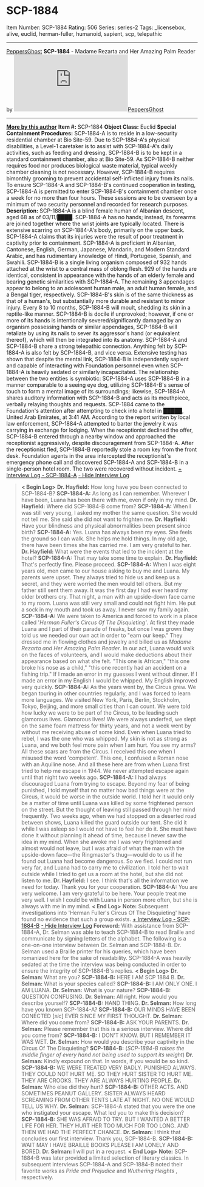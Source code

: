 # SCP-1884
Item Number: SCP-1884
Rating: 506
Series: series-2
Tags: _licensebox, alive, euclid, herman-fuller, humanoid, sapient, scp, telepathic

---

[PeppersGhost](javascript:;)
**SCP-1884** \- Madame Rezarta and Her Amazing Palm Reader by [![PeppersGhost](https://www.wikidot.com/avatar.php?userid=1553042&amp;size=small&amp;timestamp=1749597772)](http://www.wikidot.com/user:info/peppersghost)[PeppersGhost](http://www.wikidot.com/user:info/peppersghost)
* * *
**[More by this author](/peppersghost)**
**Item #:** SCP-1884
**Object Class:** Euclid
**Special Containment Procedures:** SCP-1884-A is to reside in a low-security residential chamber at Bio Site-59. Due to SCP-1884-A's physical disabilities, a Level-1 caretaker is to assist with SCP-1884-A's daily activities, such as feeding and dressing.
SCP-1884-B is to be kept in a standard containment chamber, also at Bio Site-59. As SCP-1884-B neither requires food nor produces biological waste material, typical weekly chamber cleaning is not necessary. However, SCP-1884-B requires bimonthly grooming to prevent accidental self-inflicted injury from its nails.
To ensure SCP-1884-A and SCP-1884-B's continued cooperation in testing, SCP-1884-A is permitted to enter SCP-1884-B's containment chamber once a week for no more than four hours. These sessions are to be overseen by a minimum of two security personnel and recorded for research purposes.
**Description:** SCP-1884-A is a blind female human of Albanian descent, aged 68 as of 03/11/████. SCP-1884-A has no hands; instead, its forearms are joined together where the wrist joints are typically located. There is extensive scarring on SCP-1884-A's body, primarily on the upper back. SCP-1884-A claims that its injuries were the result of poor treatment in captivity prior to containment. SCP-1884-A is proficient in Albanian, Cantonese, English, German, Japanese, Mandarin, and Modern Standard Arabic, and has rudimentary knowledge of Hindi, Portugese, Spanish, and Swahili.
SCP-1884-B is a single living organism composed of 932 hands attached at the wrist to a central mass of oblong flesh. 929 of the hands are identical, consistent in appearance with the hands of an elderly female and bearing genetic similarities with SCP-1884-A. The remaining 3 appendages appear to belong to an adolescent human male, an adult human female, and a Bengal tiger, respectively. SCP-1884-B's skin is of the same thickness as that of a human's, but substantially more durable and resistant to minor injury. Every 8 to 10 months, SCP-1884-B will moult, shedding its skin in a reptile-like manner. SCP-1884-B is docile if unprovoked; however, if one or more of its hands is intentionally severed/significantly damaged by an organism possessing hands or similar appendages, SCP-1884-B will retaliate by using its nails to sever its aggressor's hand (or equivalent thereof), which will then be integrated into its anatomy.
SCP-1884-A and SCP-1884-B share a strong telepathic connection. Anything felt by SCP-1884-A is also felt by SCP-1884-B, and vice versa. Extensive testing has shown that despite the mental link, SCP-1884-B is independently sapient and capable of interacting with Foundation personnel even when SCP-1884-A is heavily sedated or similarly incapacitated. The relationship between the two entities is symbiotic: SCP-1884-A uses SCP-1884-B in a manner comparable to a seeing eye dog, utilizing SCP-1884-B's sense of touch to form a mental image of its surroundings; likewise, SCP-1884-A shares auditory information with SCP-1884-B and acts as its mouthpiece, verbally relaying thoughts and requests.
SCP-1884 came to the Foundation's attention after attempting to check into a hotel in █████, United Arab Emirates, at 3:41 AM. According to the report written by local law enforcement, SCP-1884-A attempted to barter the jewelry it was carrying in exchange for lodging. When the receptionist declined the offer, SCP-1884-B entered through a nearby window and approached the receptionist aggressively, despite discouragement from SCP-1884-A. After the receptionist fled, SCP-1884-B reportedly stole a room key from the front desk. Foundation agents in the area intercepted the receptionist's emergency phone call and discovered SCP-1884-A and SCP-1884-B in a single-person hotel room. The two were recovered without incident.
[\+ Interview Log - SCP-1884-A](javascript:;)
[\- Hide Interview Log](javascript:;)
> **< Begin Log>**
> **Dr. Hayfield:** How long have you been connected to SCP-1884-B?
> **SCP-1884-A:** As long as I can remember. Wherever I have been, Luana has been there with me, even if only in my mind.
> **Dr. Hayfield:** Where did SCP-1884-B come from?
> **SCP-1884-A:** When I was still very young, I asked my mother the same question. She would not tell me. She said she did not want to frighten me.
> **Dr. Hayfield:** Have your blindness and physical abnormalities been present since birth?
> **SCP-1884-A:** Yes. Luana has always been my eyes. She feels the ground so I can walk. She helps me hold things. In my old age, there have been times she has carried me. I am very grateful to her.
> **Dr. Hayfield:** What were the events that led to the incident at the hotel?
> **SCP-1884-A:** That may take some time to explain.
> **Dr. Hayfield:** That's perfectly fine. Please proceed.
> **SCP-1884-A:** When I was eight years old, men came to our house asking to buy me and Luana. My parents were upset. They always tried to hide us and keep us a secret, and they were worried the men would tell others. But my father still sent them away. It was the first day I had ever heard my older brothers cry. That night, a man with an upside-down face came to my room. Luana was still very small and could not fight him. He put a sock in my mouth and took us away. I never saw my family again.
> **SCP-1884-A:** We were taken to America and forced to work in a place called '_Herman Fuller's Circus Of The Disquieting'_. At first they made Luana and I part of their parade of freaks, but once I was grown they told us we needed our own act in order to "earn our keep." They dressed me in flowing clothes and jewelry and billed us as _Madame Rezarta and Her Amazing Palm Reader_. In our act, Luana would walk on the faces of volunteers, and I would make deductions about their appearance based on what she felt. "This one is African," "this one broke his nose as a child," "this one recently had an accident on a fishing trip." If I made an error in my guesses I went without dinner. If I made an error in my English I would be whipped. My English improved very quickly.
> **SCP-1884-A:** As the years went by, the Circus grew. We began touring in other countries regularly, and I was forced to learn more languages. We visited New York, Paris, Berlin, Stockholm, Tokyo, Beijing, and more small cities than I can count. We were told how lucky we were to be part of the Circus, to be leading such glamorous lives. Glamorous lives! We were always underfed, we slept on the same foam mattress for thirty years, and not a week went by without me receiving abuse of some kind. Even when Luana tried to rebel, I was the one who was whipped. My skin is not as strong as Luana, and we both feel more pain when I am hurt. You see my arms? All these scars are from the Circus. I received this one when I misused the word 'competent'. This one, I confused a Roman nose with an Aquiline nose. And all these here are from when Luana first tried to help me escape in 1944. We never attempted escape again until that night two weeks ago.
> **SCP-1884-A:** I had always discouraged Luana from trying to escape. Beyond my fear of being punished, I told myself that no matter how bad things were at the Circus, it would be worse in the outside world. I told her it would only be a matter of time until Luana was killed by some frightened person on the street. But the thought of leaving still passed through her mind frequently. Two weeks ago, when we had stopped on a deserted road between shows, Luana killed the guard outside our tent. She did it while I was asleep so I would not have to feel her do it. She must have done it without planning it ahead of time, because I never saw the idea in my mind. When she awoke me I was very frightened and almost would not leave, but I was afraid of what the man with the upside-down face—the Ringmaster's thug—would do to us if he found out Luana had become dangerous. So we fled. I could not run very far, and Luana had to carry me to civilization. I told her to wait outside while I tried to get us a room at the hotel, but she did not listen to me.
> **Dr. Hayfield:** I see. I think that's all the information we need for today. Thank you for your cooperation.
> **SCP-1884-A:** You are very welcome. I am very grateful to be here. Your people treat me very well. I wish I could be with Luana in person more often, but she is always with me in my mind.
> **< End Log>**
> **Note:** Subsequent investigations into 'Herman Fuller's Circus Of The Disquieting' have found no evidence that such a group exists.
[\+ Interview Log - SCP-1884-B](javascript:;)
[\- Hide Interview Log](javascript:;)
> **Foreword:** With assistance from SCP-1884-A, Dr. Selman was able to teach SCP-1884-B to read Braille and communicate by signing letters of the alphabet. The following is a one-on-one interview between Dr. Selman and SCP-1884-B. Dr. Selman used a Braille printer for his queries, which have been romanized here for the sake of readability. SCP-1884-A was heavily sedated at the time the interview was being conducted in order to ensure the integrity of SCP-1884-B's replies.
> **< Begin Log>**
> **Dr. Selman:** What are you?
> **SCP-1884-B:** HERE I AM SCP 1884 B.
> **Dr. Selman:** What is your species called?
> **SCP-1884-B:** I AM ONLY ONE. I AM LUANA.
> **Dr. Selman:** What is your nature?
> **SCP-1884-B:** QUESTION CONFUSING.
> **Dr. Selman:** All right. How would you describe yourself?
> **SCP-1884-B:** HAND THING.
> **Dr. Selman:** How long have you known SCP-1884-A?
> **SCP-1884-B:** OUR MINDS HAVE BEEN CONECTED [_sic_] EVER SINCE MY FIRST THOUGHT.
> **Dr. Selman:** Where did you come from?
> **SCP-1884-B:** ASK YOUR PARENTS.
> **Dr. Selman:** Please remember that this is a serious interview. Where did you come from?
> **SCP-1884-B:** I DON'T KNOW. BUT I REMEMBER IT WAS WET.
> **Dr. Selman:** How would you describe your captivity in the Circus Of The Disquieting?
> **SCP-1884-B:** (_SCP-1884-B raises the middle finger of every hand not being used to support its weight_)
> **Dr. Selman:** Kindly expound on that. In words, if you would be so kind.
> **SCP-1884-B:** WE WERE TREATED VERY BADLY. PUNISHED ALWAYS. THEY COULD NOT HURT ME. SO THEY HURT SISTER TO HURT ME. THEY ARE CROOKS. THEY ARE ALWAYS HURTING PEOPLE.
> **Dr. Selman:** Who else did they hurt?
> **SCP-1884-B:** OTHER ACTS. AND SOMETIMES PEANUT GALLERY. SISTER ALWAYS HEARD SCREAMING FROM OTHER TENTS LATE AT NIGHT. NO ONE WOULD TELL US WHY.
> **Dr. Selman:** SCP-1884-A stated that you were the one who instigated your escape. What led you to make this decision?
> **SCP-1884-B:** SHE WAS AFRAID TO TRY. BUT I WANTED A BETTER LIFE FOR HER. THEY HURT HER TOO MUCH FOR TOO LONG. AND THEN WE HAD THE PERFECT CHANCE.
> **Dr. Selman:** I think that concludes our first interview. Thank you, SCP-1884-B.
> **SCP-1884-B:** WAIT MAY I HAVE BRAILLE BOOKS PLEASE I AM LONELY AND BORED.
> **Dr. Selman:** I will put in a request.
> **< End Log>**
> **Note:** SCP-1884-B was later provided a limited selection of literary classics. In subsequent interviews SCP-1884-A and SCP-1884-B noted their favorite works as _Pride and Prejudice_ and _Wuthering Heights_ , respectively.